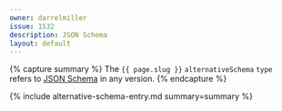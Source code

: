 ```yaml
---
owner: darrelmiller
issue: 1532
description: JSON Schema
layout: default
---
```


{% capture summary %}
The `{{ page.slug }}` `alternativeSchema` `type` refers to [JSON Schema](http://json-schema.org/) in any version.
{% endcapture %}

{% include alternative-schema-entry.md summary=summary %}
